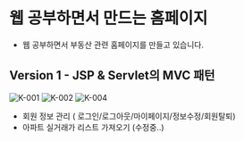 # 웹 공부하면서 만드는 홈페이지

- 웹 공부하면서 부동산 관련 홈페이지를 만들고 있습니다.

## Version 1 - JSP & Servlet의 MVC 패턴
![K-001](https://user-images.githubusercontent.com/54658745/160657114-0453d630-7254-4f5e-93c9-30aefad80d9e.png)
![K-002](https://user-images.githubusercontent.com/54658745/160657160-352dc3c9-dd63-43e4-bcf9-03ebbc5e4886.png)
![K-004](https://user-images.githubusercontent.com/54658745/160657180-c08f8854-351b-4730-8cca-cd005589f37f.png)

- 회원 정보 관리 ( 로그인/로그아웃/마이페이지/정보수정/회원탈퇴)
- 아파트 실거래가 리스트 가져오기 (수정중..)

